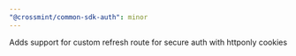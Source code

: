 ```yaml
---
"@crossmint/common-sdk-auth": minor
---
```


Adds support for custom refresh route for secure auth with httponly cookies
